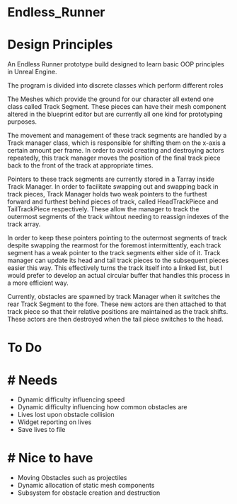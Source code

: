 # Endless_Runner

# Design Principles

An Endless Runner prototype build designed to learn basic OOP principles in Unreal Engine. 

The program is divided into discrete classes which perform different roles

The Meshes which provide the ground for our character all extend one class called Track Segment.
These pieces can have their mesh component altered in the blueprint editor but are currently 
all one kind for prototyping purposes.

The movement and management of these track segments are handled by a Track manager class, which is responsible
for shifting them on the x-axis a certain amount per frame. In order to avoid creating and destroying actors
repeatedly, this track manager moves the position of the final track piece back to the front of the track
at appropriate times. 

Pointers to these track segments are currently stored in a Tarray inside Track Manager. In order to facilitate
swapping out and swapping back in track pieces, Track Manager holds two weak pointers to the furthest forward
and furthest behind pieces of track, called HeadTrackPiece and TailTrackPiece respectively. These allow the
manager to track the outermost segments of the track wihtout needing to reassign indexes of the track array. 

In order to keep these pointers pointing to the outermost segments of track despite swapping the rearmost for the foremost
intermittently, each track segment has a weak pointer to the track segments either side of it. Track manager can update its
head and tail track pieces to the subsequent pieces easier this way. This effectively turns the track itself
into a linked list, but I would prefer to develop an actual circular buffer that handles this process in
a more efficient way. 

Currently, obstacles are spawned by track Manager when it switches the rear Track Segment to the fore. 
These new actors are then attached to that track piece so that their relative positions are maintained
as the track shifts. These actors are then destroyed when the tail piece switches to the head.


 
# To Do

# # Needs

- Dynamic difficulty influencing speed
- Dynamic difficulty influencing how common obstacles are
- Lives lost upon obstacle collision
- Widget reporting on lives
- Save lives to file

# # Nice to have 

- Moving Obstacles such as projectiles
- Dynamic allocation of static mesh components
- Subsystem for obstacle creation and destruction

